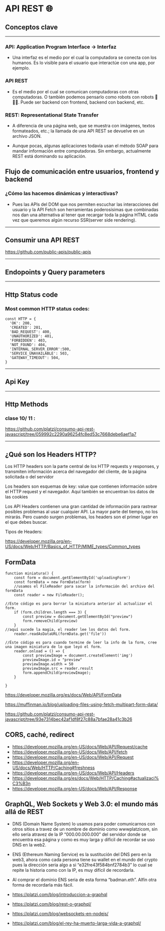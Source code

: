 # API REST 🌐

## Conceptos clave
---

### API: Application Program Interface -> Interfaz
- Una interfaz es el medio por el cual la computadora se conecta con los humanos. Es lo visible para el usuario que interactúe con una app, por ejemplo.

### API REST
- Es el medio por el cual se comunican computadoras con otras computadoras. O también podemos pensarlo como robots con robots 🤖🔁🤖. Puede ser backend con frontend, backend con backend, etc.

### REST: Representational State Transfer
- A diferencia de una página web, que se muestra con imágenes, textos formateados, etc.; la llamada de una API REST se devuelve en un archivo JSON.

- Aunque pocas, algunas aplicaciones todavía usan el método SOAP para mandar información entre computadoras. Sin embargo, actualmente REST está dominando su aplicación.


## Flujo de comunicación entre usuarios, frontend y backend

### ¿Cómo las hacemos dinámicas y interactivas? 
- Pues las APIs del DOM que nos permiten escuchar las interacciones del usuario y la API Fetch son herramientas poderosísimas que combinadas nos dan una alternativa al tener que recargar toda la página HTML cada vez que queremos algún recurso SSR(server side rendering).



---

## Consumir una API REST

https://github.com/public-apis/public-apis

---

## Endopoints y Query parameters



---

## Http Status code


### Most common HTTP status codes:
```
const HTTP = {
  'OK': 200,
  'CREATED': 201,
  'BAD_REQUEST': 400,
  'UNAUTHORIZED': 401,
  'FORBIDDEN': 403,
  'NOT_FOUND': 404,
  'INTERNAL_SERVER_ERROR':500,
  'SERVICE_UNAVAILABLE': 503,
  'GATEWAY_TIMEOUT': 504,
}
```

---

## Api Key


---

## Http Methods



### clase 10/ 11 :
https://github.com/platzi/consumo-api-rest-javascript/tree/059992c2290a96254fc8ed53c7668debe6aef1a7

---

## ¿Qué son los Headers HTTP?

Los HTTP headers son la parte central de los HTTP requests y responses, y transmiten información acerca del navegador del cliente, de la página solicitada o del servidor

Los headers son esquemas de key: value que contienen información sobre el HTTP request y el navegador. Aquí también se encuentran los datos de las cookies

Los API Headers contienen una gran cantidad de información para rastrear posibles problemas al usar cualquier API. La mayor parte del tiempo, no los mirarás. Pero cuando surgen problemas, los headers son el primer lugar en el que debes buscar.


Tipos de Headers:

https://developer.mozilla.org/en-US/docs/Web/HTTP/Basics_of_HTTP/MIME_types/Common_types


## FormData

```
function miniatura() {
    const form = document.getElementById('uploadingForm')
    const formData = new FormData(form)
	//usamos el FileReader para sacar la información del archivo del formData
    const reader = new FileReader();

//Este código es para borrar la miniatura anterior al actualizar el form.
    if (form.children.length === 3) {
        const preview = document.getElementById("preview")
        form.removeChild(preview)
    }
//aquí sucede la magia, el reader lee los datos del form.
    reader.readAsDataURL(formData.get('file'))

//Éste código es para cuando termine de leer la info de la form, cree una imagen miniatura de lo que leyó el form.
    reader.onload = () => {
        const previewImage = document.createElement('img')
        previewImage.id = "preview"
        previewImage.width = 50
        previewImage.src = reader.result
        form.appendChild(previewImage);
    }

}
```

https://developer.mozilla.org/es/docs/Web/API/FormData

https://muffinman.io/blog/uploading-files-using-fetch-multipart-form-data/

https://github.com/platzi/consumo-api-rest-javascript/tree/93e7314bec42af1df8f27c88a7bfae28a41c3b26


## CORS, caché, redirect 

* https://developer.mozilla.org/en-US/docs/Web/API/Request/cache
* https://developer.mozilla.org/en-US/docs/Web/API/fetch
* https://developer.mozilla.org/en-US/docs/Web/API/Request
* https://developer.mozilla.org/en-US/docs/Web/HTTP/Caching#freshness
* https://developer.mozilla.org/en-US/docs/Web/API/Headers
* https://developer.mozilla.org/es/docs/Web/HTTP/Caching#actualizaci%C3%B3n
* https://developer.mozilla.org/en-US/docs/Web/API/Response

## GraphQL, Web Sockets y Web 3.0: el mundo más allá de REST

* DNS (Domain Name System) lo usamos para poder comunicarnos con otros sitios a travez de un nombre de dominio como wwwplatzicom, sin ello sería atravez de la IP “000.00.000.000” del servidor donde se encuentra esa página y como es muy larga y difícil de recordar se uso DNS en la web2.

* ENS (Ethereum Naming Service) es la sustitución del DNS pero en la web3, ahora como cada persona tiene su wallet en el mundo del crypto pues la dirección seria algo a si “e32fre43f584bnf2784b3” lo cual se repite la historia como con la IP, es muy difícil de recordarla.

* Al comprar el dominio ENS seria de esta forma “badman.eth”. Alfín otra forma de recordarla más fácil.

* https://platzi.com/blog/introduccion-a-graphql
* https://platzi.com/blog/rest-o-graphql/
* https://platzi.com/blog/websockets-en-nodejs/
* https://platzi.com/blog/el-rey-ha-muerto-larga-vida-a-graphql/

